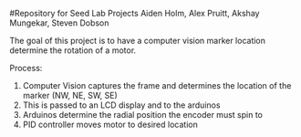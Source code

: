 #Repository for Seed Lab Projects
Aiden Holm, Alex Pruitt, Akshay Mungekar, Steven Dobson

The goal of this project is to have a computer vision marker location determine the rotation of a motor.

Process:
1. Computer Vision captures the frame and determines the location of the marker (NW, NE, SW, SE)
2. This is passed to an LCD display and to the arduinos
3. Arduinos determine the radial position the encoder must spin to
4. PID controller moves motor to desired location

